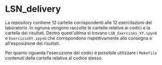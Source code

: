 # LSN_delivery

La repository contiene 12 cartelle corrispondenti alle 12 esercitazioni del laboratorio. 
In ognuna vengono raccolte le cartelle relative ai codici e la cartella dei risultati. 
Dentro quest'ultima si trovano `LSN_Exercises_XY.ipynb` e `EsercizioXY.ipynb` che corrispondono rispettivamente alla consegna e all'esposizione dei risultati.

Per quanto riguarda l'esecuzione dei codici è possibile utilizzare i `Makefile` contenuti della cartella relativa al codice stesso.
